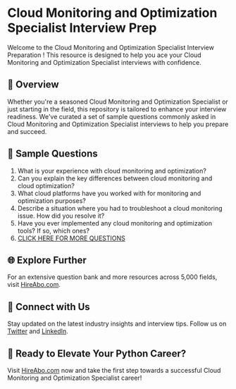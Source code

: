 # Cloud Monitoring and Optimization Specialist Interview Prep

Welcome to the Cloud Monitoring and Optimization Specialist Interview Preparation ! This resource is designed to help you ace your Cloud Monitoring and Optimization Specialist interviews with confidence.

## 🚀 Overview

Whether you're a seasoned Cloud Monitoring and Optimization Specialist or just starting in the field, this repository is tailored to enhance your interview readiness. We've curated a set of sample questions commonly asked in Cloud Monitoring and Optimization Specialist interviews to help you prepare and succeed.

## 📝 Sample Questions

1. What is your experience with cloud monitoring and optimization?
2. Can you explain the key differences between cloud monitoring and cloud optimization?
3. What cloud platforms have you worked with for monitoring and optimization purposes?
4. Describe a situation where you had to troubleshoot a cloud monitoring issue. How did you resolve it?
5. Have you ever implemented any cloud monitoring and optimization tools? If so, which ones?
6. [CLICK HERE FOR MORE QUESTIONS](https://hireabo.com/job/0_4_46/Cloud%20Monitoring%20and%20Optimization%20Specialist)

## 🌐 Explore Further

For an extensive question bank and more resources across 5,000 fields, visit [HireAbo.com](https://www.hireabo.com).

## 📱 Connect with Us

Stay updated on the latest industry insights and interview tips. Follow us on [Twitter](https://twitter.com/hireabo) and [LinkedIn](https://www.linkedin.com/in/hire-abo-3609972a8/).

## 🚀 Ready to Elevate Your Python Career?

Visit [HireAbo.com](https://www.hireabo.com) now and take the first step towards a successful Cloud Monitoring and Optimization Specialist career!